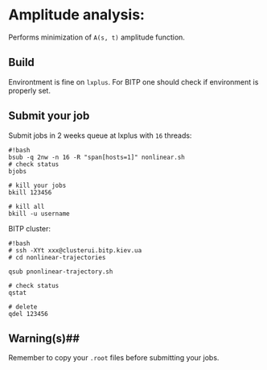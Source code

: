 Amplitude analysis:  
=====================================

Performs minimization of `A(s, t)` amplitude function.


## Build ##
Environtment is fine on `lxplus`. 
For BITP one should check if environment is properly set.


## Submit your job ##
Submit jobs in 2 weeks queue at lxplus with `16` threads:  
```
#!bash
bsub -q 2nw -n 16 -R "span[hosts=1]" nonlinear.sh
# check status
bjobs

# kill your jobs
bkill 123456

# kill all 
bkill -u username

```  


BITP cluster:

```
#!bash
# ssh -XYt xxx@clusterui.bitp.kiev.ua
# cd nonlinear-trajectories

qsub pnonlinear-trajectory.sh

# check status
qstat

# delete 
qdel 123456
```

## Warning(s)##
Remember to copy your `.root` files before submitting your jobs.











